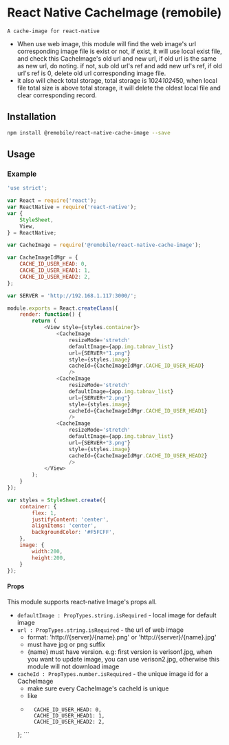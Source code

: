 # React Native CacheImage (remobile)
    A cache-image for react-native
* When use web image, this module will find the web image's url corresponding image file is exist or not, if exist, it will use local exist file, and check this CacheImage's old url and new url, if old url is the same as new url, do noting. if not, sub old url's ref and add new url's ref, if old url's ref is 0, delete old url corresponding image file.
* it also will check total storage, total storage is 1024*1024*50, when local file total size is above total storage, it will delete the oldest local file and clear corresponding record.

## Installation
```sh
npm install @remobile/react-native-cache-image --save
```
## Usage

### Example
```js
'use strict';

var React = require('react');
var ReactNative = require('react-native');
var {
    StyleSheet,
    View,
} = ReactNative;

var CacheImage = require('@remobile/react-native-cache-image');

var CacheImageIdMgr = {
    CACHE_ID_USER_HEAD: 0,
    CACHE_ID_USER_HEAD1: 1,
    CACHE_ID_USER_HEAD2: 2,
};

var SERVER = 'http://192.168.1.117:3000/';

module.exports = React.createClass({
    render: function() {
        return (
            <View style={styles.container}>
                <CacheImage
                    resizeMode='stretch'
                    defaultImage={app.img.tabnav_list}
                    url={SERVER+"1.png"}
                    style={styles.image}
                    cacheId={CacheImageIdMgr.CACHE_ID_USER_HEAD}
                    />
                <CacheImage
                    resizeMode='stretch'
                    defaultImage={app.img.tabnav_list}
                    url={SERVER+"2.png"}
                    style={styles.image}
                    cacheId={CacheImageIdMgr.CACHE_ID_USER_HEAD1}
                    />
                <CacheImage
                    resizeMode='stretch'
                    defaultImage={app.img.tabnav_list}
                    url={SERVER+"3.png"}
                    style={styles.image}
                    cacheId={CacheImageIdMgr.CACHE_ID_USER_HEAD2}
                    />
            </View>
        );
    }
});

var styles = StyleSheet.create({
    container: {
        flex: 1,
        justifyContent: 'center',
        alignItems: 'center',
        backgroundColor: '#F5FCFF',
    },
    image: {
        width:200,
        height:200,
    }
});
```

#### Props
This module supports react-native Image's props all.
- `defaultImage : PropTypes.string.isRequired` - local image for default image
- `url : PropTypes.string.isRequired` - the url of web image
    * format: 'http://{server}/{name}.png' or 'http://{server}/{name}.jpg'
    * must have jpg or png suffix
    * {name} must have version. e.g: first version is verison1.jpg, when you want to update image, you can use verison2.jpg, otherwise this module will not download image
- `cacheId : PropTypes.number.isRequired` - the unique image id for a CacheImage
    * make sure every CacheImage's cacheId is unique
    * like
    * ``` var CacheImageIdMgr = {
        CACHE_ID_USER_HEAD: 0,
        CACHE_ID_USER_HEAD1: 1,
        CACHE_ID_USER_HEAD2: 2,
    }; ```
